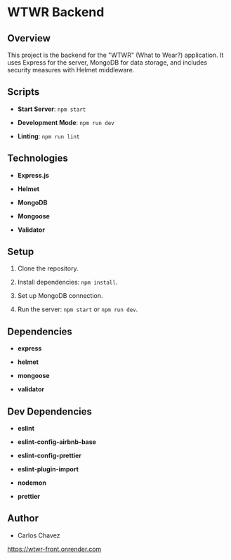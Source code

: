 # WTWR Backend 

 

## Overview 

This project is the backend for the "WTWR" (What to Wear?) application. It uses Express for the server, MongoDB for data storage, and includes security measures with Helmet middleware. 

 

## Scripts 

- **Start Server**: `npm start` 

- **Development Mode**: `npm run dev` 

- **Linting**: `npm run lint` 

 

## Technologies 

- **Express.js** 

- **Helmet** 

- **MongoDB** 

- **Mongoose** 

- **Validator** 

 

## Setup 

1. Clone the repository. 

2. Install dependencies: `npm install`. 

3. Set up MongoDB connection. 

4. Run the server: `npm start` or `npm run dev`. 

 

## Dependencies 

- **express** 

- **helmet** 

- **mongoose** 

- **validator** 

 

## Dev Dependencies 

- **eslint** 

- **eslint-config-airbnb-base** 

- **eslint-config-prettier** 

- **eslint-plugin-import** 

- **nodemon** 

- **prettier** 

 

## Author 

- Carlos Chavez

https://wtwr-front.onrender.com

